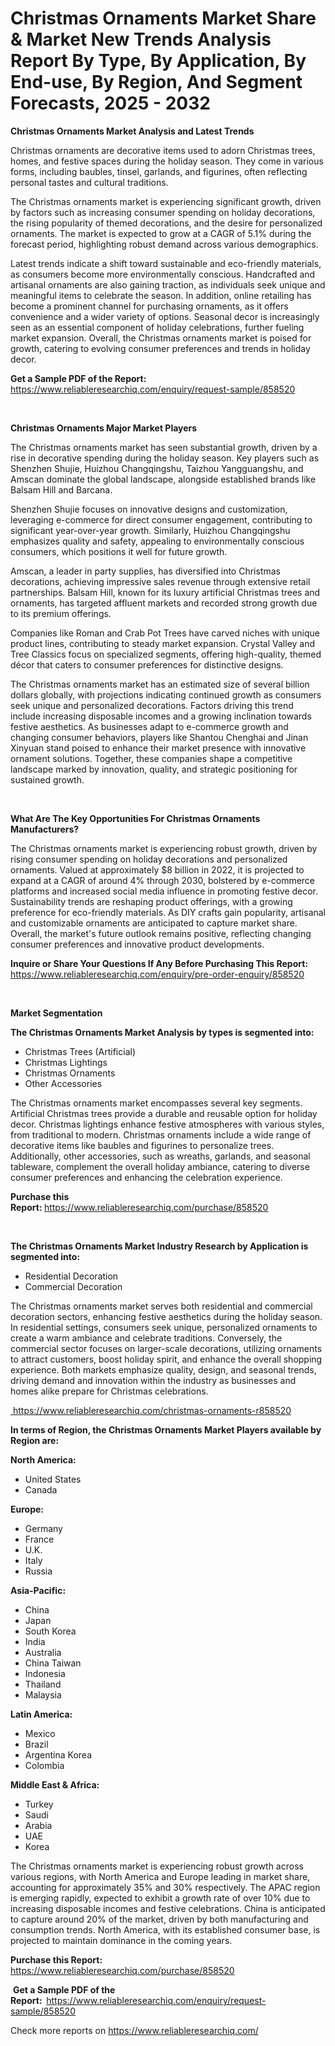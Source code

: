 <p><h1>Christmas Ornaments Market Share & Market New Trends Analysis Report By Type, By Application, By End-use, By Region, And Segment Forecasts, 2025 - 2032</h1></p><p><strong>Christmas Ornaments Market Analysis and Latest Trends</strong></p>
<p><p>Christmas ornaments are decorative items used to adorn Christmas trees, homes, and festive spaces during the holiday season. They come in various forms, including baubles, tinsel, garlands, and figurines, often reflecting personal tastes and cultural traditions. </p><p>The Christmas ornaments market is experiencing significant growth, driven by factors such as increasing consumer spending on holiday decorations, the rising popularity of themed decorations, and the desire for personalized ornaments. The market is expected to grow at a CAGR of 5.1% during the forecast period, highlighting robust demand across various demographics. </p><p>Latest trends indicate a shift toward sustainable and eco-friendly materials, as consumers become more environmentally conscious. Handcrafted and artisanal ornaments are also gaining traction, as individuals seek unique and meaningful items to celebrate the season. In addition, online retailing has become a prominent channel for purchasing ornaments, as it offers convenience and a wider variety of options. Seasonal decor is increasingly seen as an essential component of holiday celebrations, further fueling market expansion. Overall, the Christmas ornaments market is poised for growth, catering to evolving consumer preferences and trends in holiday decor.</p></p>
<p><strong>Get a Sample PDF of the Report:&nbsp;</strong> <a href="https://www.reliableresearchiq.com/enquiry/request-sample/858520?utm_campaign=3180&utm_medium=2&utm_source=Github&utm_content=ia&utm_term=04042025&utm_id=christmas-ornaments">https://www.reliableresearchiq.com/enquiry/request-sample/858520</a></p>
<p>&nbsp;</p>
<p><strong>Christmas Ornaments Major Market Players</strong></p>
<p><p>The Christmas ornaments market has seen substantial growth, driven by a rise in decorative spending during the holiday season. Key players such as Shenzhen Shujie, Huizhou Changqingshu, Taizhou Yangguangshu, and Amscan dominate the global landscape, alongside established brands like Balsam Hill and Barcana.</p><p>Shenzhen Shujie focuses on innovative designs and customization, leveraging e-commerce for direct consumer engagement, contributing to significant year-over-year growth. Similarly, Huizhou Changqingshu emphasizes quality and safety, appealing to environmentally conscious consumers, which positions it well for future growth.</p><p>Amscan, a leader in party supplies, has diversified into Christmas decorations, achieving impressive sales revenue through extensive retail partnerships. Balsam Hill, known for its luxury artificial Christmas trees and ornaments, has targeted affluent markets and recorded strong growth due to its premium offerings.</p><p>Companies like Roman and Crab Pot Trees have carved niches with unique product lines, contributing to steady market expansion. Crystal Valley and Tree Classics focus on specialized segments, offering high-quality, themed décor that caters to consumer preferences for distinctive designs.</p><p>The Christmas ornaments market has an estimated size of several billion dollars globally, with projections indicating continued growth as consumers seek unique and personalized decorations. Factors driving this trend include increasing disposable incomes and a growing inclination towards festive aesthetics. As businesses adapt to e-commerce growth and changing consumer behaviors, players like Shantou Chenghai and Jinan Xinyuan stand poised to enhance their market presence with innovative ornament solutions. Together, these companies shape a competitive landscape marked by innovation, quality, and strategic positioning for sustained growth.</p></p>
<p>&nbsp;</p>
<p><strong>What Are The Key Opportunities For Christmas Ornaments Manufacturers?</strong></p>
<p><p>The Christmas ornaments market is experiencing robust growth, driven by rising consumer spending on holiday decorations and personalized ornaments. Valued at approximately $8 billion in 2022, it is projected to expand at a CAGR of around 4% through 2030, bolstered by e-commerce platforms and increased social media influence in promoting festive decor. Sustainability trends are reshaping product offerings, with a growing preference for eco-friendly materials. As DIY crafts gain popularity, artisanal and customizable ornaments are anticipated to capture market share. Overall, the market's future outlook remains positive, reflecting changing consumer preferences and innovative product developments.</p></p>
<p><strong>Inquire or Share Your Questions If Any Before Purchasing This Report:</strong> <a href="https://www.reliableresearchiq.com/enquiry/pre-order-enquiry/858520?utm_campaign=3180&utm_medium=2&utm_source=Github&utm_content=ia&utm_term=04042025&utm_id=christmas-ornaments">https://www.reliableresearchiq.com/enquiry/pre-order-enquiry/858520</a></p>
<p>&nbsp;</p>
<p><strong>Market Segmentation</strong></p>
<p><strong>The Christmas Ornaments Market Analysis by types is segmented into:</strong></p>
<p><ul><li>Christmas Trees (Artificial)</li><li>Christmas Lightings</li><li>Christmas Ornaments</li><li>Other Accessories</li></ul></p>
<p><p>The Christmas ornaments market encompasses several key segments. Artificial Christmas trees provide a durable and reusable option for holiday decor. Christmas lightings enhance festive atmospheres with various styles, from traditional to modern. Christmas ornaments include a wide range of decorative items like baubles and figurines to personalize trees. Additionally, other accessories, such as wreaths, garlands, and seasonal tableware, complement the overall holiday ambiance, catering to diverse consumer preferences and enhancing the celebration experience.</p></p>
<p><strong>Purchase this Report:&nbsp;</strong><a href="https://www.reliableresearchiq.com/purchase/858520?utm_campaign=3180&utm_medium=2&utm_source=Github&utm_content=ia&utm_term=04042025&utm_id=christmas-ornaments">https://www.reliableresearchiq.com/purchase/858520</a></p>
<p>&nbsp;</p>
<p><strong>The Christmas Ornaments Market Industry Research by Application is segmented into:</strong></p>
<p><ul><li>Residential Decoration</li><li>Commercial Decoration</li></ul></p>
<p><p>The Christmas ornaments market serves both residential and commercial decoration sectors, enhancing festive aesthetics during the holiday season. In residential settings, consumers seek unique, personalized ornaments to create a warm ambiance and celebrate traditions. Conversely, the commercial sector focuses on larger-scale decorations, utilizing ornaments to attract customers, boost holiday spirit, and enhance the overall shopping experience. Both markets emphasize quality, design, and seasonal trends, driving demand and innovation within the industry as businesses and homes alike prepare for Christmas celebrations.</p></p>
<p><a href="https://www.reliableresearchiq.com/christmas-ornaments-r858520?utm_campaign=3180&utm_medium=2&utm_source=Github&utm_content=ia&utm_term=04042025&utm_id=christmas-ornaments">&nbsp;https://www.reliableresearchiq.com/christmas-ornaments-r858520</a></p>
<p><strong>In terms of Region, the Christmas Ornaments Market Players available by Region are:</strong></p>
<p>
    <p> <strong> North America: </strong>
        <ul>
            <li>United States</li>
            <li>Canada</li>
        </ul>
        </p> 
    <p> <strong> Europe: </strong>
        <ul>
            <li>Germany</li>
            <li>France</li>
            <li>U.K.</li>
            <li>Italy</li>
            <li>Russia</li>
        </ul>
        </p> 
    <p> <strong> Asia-Pacific: </strong>
        <ul>
            <li>China</li>
            <li>Japan</li>
            <li>South Korea</li>
            <li>India</li>
            <li>Australia</li>
            <li>China Taiwan</li>
            <li>Indonesia</li>
            <li>Thailand</li>
            <li>Malaysia</li>
        </ul>
        </p> 
    <p> <strong> Latin America: </strong>
        <ul>
            <li>Mexico</li>
            <li>Brazil</li>
            <li>Argentina Korea</li>
            <li>Colombia</li>
        </ul>
        </p> 
    <p> <strong> Middle East & Africa: </strong>
        <ul>
            <li>Turkey</li>
            <li>Saudi</li>
            <li>Arabia</li>
            <li>UAE</li>
            <li>Korea</li>
        </ul>
    </p>
    </p>
<p><p>The Christmas ornaments market is experiencing robust growth across various regions, with North America and Europe leading in market share, accounting for approximately 35% and 30% respectively. The APAC region is emerging rapidly, expected to exhibit a growth rate of over 10% due to increasing disposable incomes and festive celebrations. China is anticipated to capture around 20% of the market, driven by both manufacturing and consumption trends. North America, with its established consumer base, is projected to maintain dominance in the coming years.</p></p>
<p><strong>Purchase this Report: </strong><a href="https://www.reliableresearchiq.com/purchase/858520?utm_campaign=3180&utm_medium=2&utm_source=Github&utm_content=ia&utm_term=04042025&utm_id=christmas-ornaments">https://www.reliableresearchiq.com/purchase/858520</a></p>
<p>&nbsp;<strong>Get a Sample PDF of the Report:&nbsp;&nbsp;</strong><a href="https://www.reliableresearchiq.com/enquiry/request-sample/858520?utm_campaign=3180&utm_medium=2&utm_source=Github&utm_content=ia&utm_term=04042025&utm_id=christmas-ornaments">https://www.reliableresearchiq.com/enquiry/request-sample/858520</a></p>
<p><strong></strong></p>
<p>Check more reports on <a href="https://www.reliableresearchiq.com/?utm_campaign=3180&utm_medium=2&utm_source=Github&utm_content=ia&utm_term=04042025&utm_id=christmas-ornaments">https://www.reliableresearchiq.com/</a></p>
